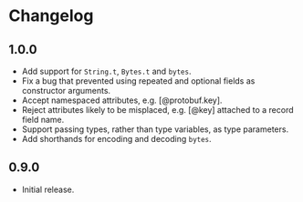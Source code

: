 Changelog
=========

1.0.0
-----

  * Add support for `String.t`, `Bytes.t` and `bytes`.
  * Fix a bug that prevented using repeated and optional fields as
    constructor arguments.
  * Accept namespaced attributes, e.g. [@protobuf.key].
  * Reject attributes likely to be misplaced, e.g. [@key] attached
    to a record field name.
  * Support passing types, rather than type variables, as type parameters.
  * Add shorthands for encoding and decoding `bytes`.

0.9.0
-----

  * Initial release.
